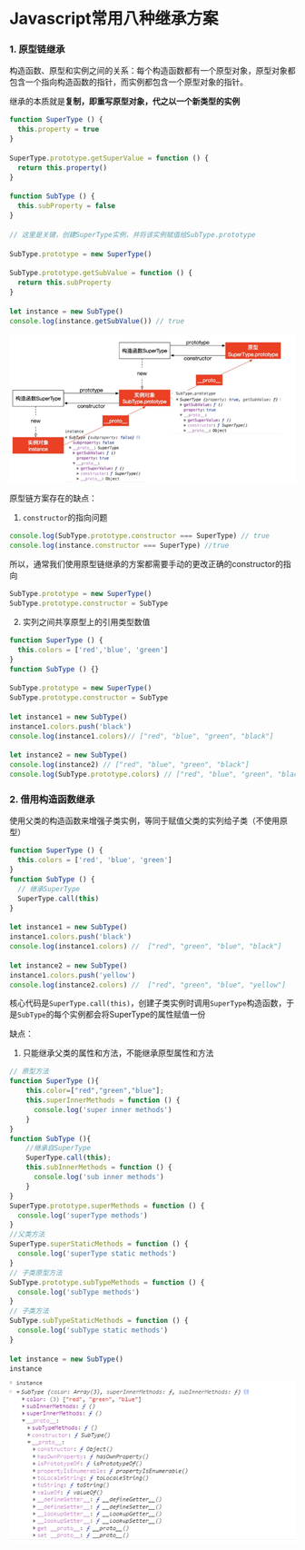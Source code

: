 # Javascript常用八种继承方案

### 1. 原型链继承

构造函数、原型和实例之间的关系：每个构造函数都有一个原型对象，原型对象都包含一个指向构造函数的指针，而实例都包含一个原型对象的指针。

继承的本质就是**复制，即重写原型对象，代之以一个新类型的实例**

```js
function SuperType () {
  this.property = true
}

SuperType.prototype.getSuperValue = function () {
  return this.property()
}

function SubType () {
  this.subProperty = false
}

// 这里是关键，创建SuperType实例，并将该实例赋值给SubType.prototype

SubType.prototype = new SuperType()

SubType.prototype.getSubValue = function () {
  return this.subProperty
}

let instance = new SubType()
console.log(instance.getSubValue()) // true
```

![](./1.png)

原型链方案存在的缺点：

1. `constructor`的指向问题

```js
console.log(SubType.prototype.constructor === SuperType) // true
console.log(instance.constructor === SuperType) //true
```

所以，通常我们使用原型链继承的方案都需要手动的更改正确的constructor的指向

```js
SubType.prototype = new SuperType()
SubType.prototype.constructor = SubType
```

2. 实列之间共享原型上的引用类型数值

```js
function SuperType () {
  this.colors = ['red','blue', 'green']
}
function SubType () {}

SubType.prototype = new SuperType()
SubType.prototype.constructor = SubType

let instance1 = new SubType()
instance1.colors.push('black')
console.log(instance1.colors)// ["red", "blue", "green", "black"]

let instance2 = new SubType()
console.log(instance2) // ["red", "blue", "green", "black"]
console.log(SubType.prototype.colors) // ["red", "blue", "green", "black"]
```

### 2. 借用构造函数继承

使用父类的构造函数来增强子类实例，等同于赋值父类的实列给子类（不使用原型）

```js
function SuperType () {
  this.colors = ['red', 'blue', 'green']
}
function SubType () {
  // 继承SuperType
  SuperType.call(this)
}

let instance1 = new SubType()
instance1.colors.push('black') 
console.log(instance1.colors) //  ["red", "green", "blue", "black"]

let instance2 = new SubType()
instance1.colors.push('yellow') 
console.log(instance2.colors) //  ["red", "green", "blue", "yellow"]
```

核心代码是`SuperType.call(this)`，创建子类实例时调用`SuperType`构造函数，于是`SubType`的每个实例都会将SuperType的属性赋值一份

缺点：

1. 只能继承父类的属性和方法，不能继承原型属性和方法

```js
// 原型方法
function SuperType (){
    this.color=["red","green","blue"];
    this.superInnerMethods = function () {
      console.log('super inner methods')
    }
}
function SubType (){
    //继承自SuperType
    SuperType.call(this);
    this.subInnerMethods = function () {
      console.log('sub inner methods')
    }
}
SuperType.prototype.superMethods = function () {
  console.log('superType methods')
}
//父类方法
SuperType.superStaticMethods = function () {
  console.log('superType static methods')
}
// 子类原型方法
SubType.prototype.subTypeMethods = function () {
  console.log('subType methods')
}
// 子类方法
SubType.subTypeStaticMethods = function () {
  console.log('subType static methods')
}

let instance = new SubType()
instance
```
![](./2.png)
